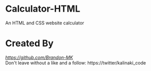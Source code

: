 # Calculator-HTML
An HTML and CSS website calculator
# Created By 
_https://github.com/Brandon-MK_ <br/>
Don't leave without a like and a follow: https://twitter/kalinaki_code
